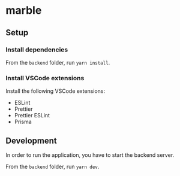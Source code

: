 # marble

## Setup

### Install dependencies

From the `backend` folder, run `yarn install`.

### Install VSCode extensions

Install the following VSCode extensions:

* ESLint
* Prettier
* Prettier ESLint
* Prisma


## Development

In order to run the application, you have to start the backend server.

From the `backend` folder, run `yarn dev`.
